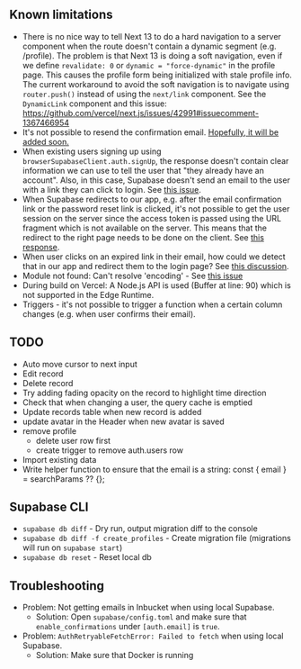 ## Known limitations

- There is no nice way to tell Next 13 to do a hard navigation to a server component when the route doesn't contain a dynamic segment (e.g. /profile). The problem is that Next 13 is doing a soft navigation, even if we define `revalidate: 0` or `dynamic = "force-dynamic"` in the profile page. This causes the profile form being initialized with stale profile info. The current workaround to avoid the soft navigation is to navigate using `router.push()` instead of using the `next/link` component. See the `DynamicLink` component and this issue: https://github.com/vercel/next.js/issues/42991#issuecomment-1367466954
- It's not possible to resend the confirmation email. [Hopefully, it will be added soon.](https://github.com/supabase/supabase/discussions/3526#discussioncomment-1477673)
- When existing users signing up using `browserSupabaseClient.auth.signUp`, the response doesn't contain clear information we can use to tell the user that "they already have an account". Also, in this case, Supabase doesn't send an email to the user with a link they can click to login. See [this issue](https://github.com/supabase/supabase-js/issues/296).
- When Supabase redirects to our app, e.g. after the email confirmation link or the password reset link is clicked, it's not possible to get the user session on the server since the access token is passed using the URL fragment which is not available on the server. This means that the redirect to the right page needs to be done on the client. See [this response](https://github.com/supabase/auth-helpers/issues/341#issuecomment-1319502599).
- When user clicks on an expired link in their email, how could we detect that in our app and redirect them to the login page? See [this discussion](https://github.com/supabase/supabase/discussions/11364).
- Module not found: Can't resolve 'encoding' - See [this issue](https://github.com/supabase/supabase-js/issues/612)
- During build on Vercel: A Node.js API is used (Buffer at line: 90) which is not supported in the Edge Runtime.
- Triggers - it's not possible to trigger a function when a certain column changes (e.g. when user confirms their email).

## TODO

- Auto move cursor to next input
- Edit record
- Delete record
- Try adding fading opacity on the record to highlight time direction
- Check that when changing a user, the query cache is emptied
- Update records table when new record is added
- update avatar in the Header when new avatar is saved
- remove profile
  - delete user row first
  - create trigger to remove auth.users row
- Import existing data
- Write helper function to ensure that the email is a string:
  const { email } = searchParams ?? {};

## Supabase CLI

- `supabase db diff` - Dry run, output migration diff to the console
- `supabase db diff -f create_profiles` - Create migration file (migrations will run on `supabase start`)
- `supabase db reset` - Reset local db

## Troubleshooting

- Problem: Not getting emails in Inbucket when using local Supabase.
  - Solution: Open `supabase/config.toml` and make sure that `enable_confirmations` under `[auth.email]` is `true`.
- Problem: `AuthRetryableFetchError: Failed to fetch` when using local Supabase.
  - Solution: Make sure that Docker is running
